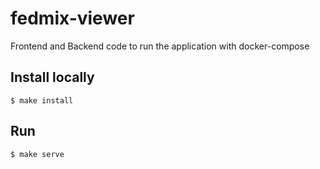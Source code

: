 # fedmix-viewer
Frontend and Backend code to run the application with docker-compose


## Install locally
```
$ make install 
```

## Run 
```
$ make serve 
```
